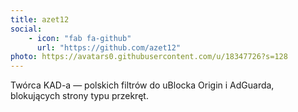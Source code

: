 ```yaml
---
title: azet12
social:
    - icon: "fab fa-github"
      url: "https://github.com/azet12"
photo: https://avatars0.githubusercontent.com/u/18347726?s=128
---
```

Twórca KAD-a — polskich filtrów do uBlocka Origin i AdGuarda, blokujących strony typu przekręt.
